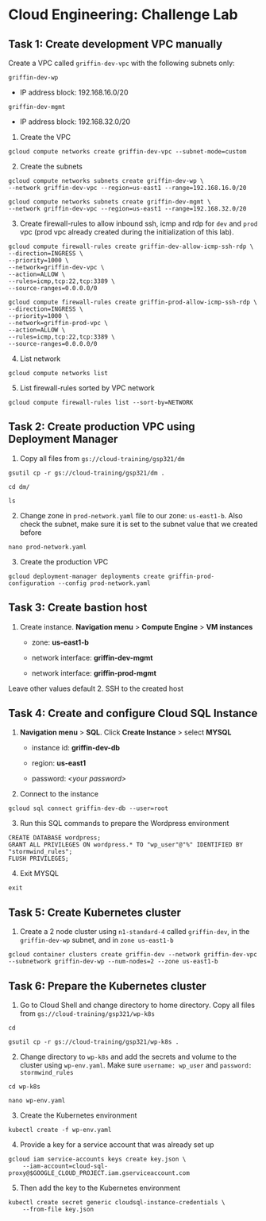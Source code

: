 # Cloud Engineering: Challenge Lab
## Task 1: Create development VPC manually
Create a VPC called `griffin-dev-vpc` with the following subnets only:

`griffin-dev-wp`
* IP address block: 192.168.16.0/20

`griffin-dev-mgmt`
* IP address block: 192.168.32.0/20

1. Create the VPC
```
gcloud compute networks create griffin-dev-vpc --subnet-mode=custom
```
2. Create the subnets
```
gcloud compute networks subnets create griffin-dev-wp \
--network griffin-dev-vpc --region=us-east1 --range=192.168.16.0/20
```
```
gcloud compute networks subnets create griffin-dev-mgmt \
--network griffin-dev-vpc --region=us-east1 --range=192.168.32.0/20
```
3. Create firewall-rules to allow inbound ssh, icmp and rdp for `dev` and `prod` vpc (prod vpc already created during the initialization of this lab).
```
gcloud compute firewall-rules create griffin-dev-allow-icmp-ssh-rdp \
--direction=INGRESS \
--priority=1000 \
--network=griffin-dev-vpc \
--action=ALLOW \
--rules=icmp,tcp:22,tcp:3389 \
--source-ranges=0.0.0.0/0
```
```
gcloud compute firewall-rules create griffin-prod-allow-icmp-ssh-rdp \
--direction=INGRESS \
--priority=1000 \
--network=griffin-prod-vpc \
--action=ALLOW \
--rules=icmp,tcp:22,tcp:3389 \
--source-ranges=0.0.0.0/0
```
4. List network
```
gcloud compute networks list
```
5. List firewall-rules sorted by VPC network
```
gcloud compute firewall-rules list --sort-by=NETWORK
```
## Task 2: Create production VPC using Deployment Manager
1. Copy all files from `gs://cloud-training/gsp321/dm`
```
gsutil cp -r gs://cloud-training/gsp321/dm .
```
```
cd dm/
```
```
ls
```
2. Change zone in `prod-network.yaml` file to our zone: `us-east1-b`. Also check the subnet, make sure it is set to the subnet value that we created before
```
nano prod-network.yaml
```
3. Create the production VPC
```
gcloud deployment-manager deployments create griffin-prod-configuration --config prod-network.yaml
```
## Task 3: Create bastion host
1. Create instance. **Navigation menu** > **Compute Engine** > **VM instances**

      * zone: **us-east1-b**
      
      * network interface: **griffin-dev-mgmt**
      
      * network interface: **griffin-prod-mgmt**
      
Leave other values default
2. SSH to the created host

## Task 4: Create and configure Cloud SQL Instance
1. **Navigation menu** > **SQL**. Click **Create Instance** > select **MYSQL**
      
      * instance id: **griffin-dev-db**
       
      * region: **us-east1**
       
      * password: *\<your password>*

2. Connect to the instance
```
gcloud sql connect griffin-dev-db --user=root
```
3. Run this SQL commands to prepare the Wordpress environment
```
CREATE DATABASE wordpress;
GRANT ALL PRIVILEGES ON wordpress.* TO "wp_user"@"%" IDENTIFIED BY "stormwind_rules";
FLUSH PRIVILEGES;
```
4. Exit MYSQL
```
exit
```
## Task 5: Create Kubernetes cluster
1. Create a 2 node cluster using `n1-standard-4` called `griffin-dev`, in the `griffin-dev-wp` subnet, and in `zone us-east1-b`
```
gcloud container clusters create griffin-dev --network griffin-dev-vpc --subnetwork griffin-dev-wp --num-nodes=2 --zone us-east1-b
```
## Task 6: Prepare the Kubernetes cluster
1. Go to Cloud Shell and change directory to home directory. Copy all files from `gs://cloud-training/gsp321/wp-k8s`
```
cd
```
```
gsutil cp -r gs://cloud-training/gsp321/wp-k8s .
```
2. Change directory to `wp-k8s` and add the secrets and volume to the cluster using `wp-env.yaml`. Make sure `username: wp_user` and `password: stormwind_rules`
```
cd wp-k8s
```
```
nano wp-env.yaml
```
3. Create the Kubernetes environment
```
kubectl create -f wp-env.yaml
```
4. Provide a key for a service account that was already set up
```
gcloud iam service-accounts keys create key.json \
    --iam-account=cloud-sql-proxy@$GOOGLE_CLOUD_PROJECT.iam.gserviceaccount.com
```
5. Then add the key to the Kubernetes environment
```
kubectl create secret generic cloudsql-instance-credentials \
    --from-file key.json
```
